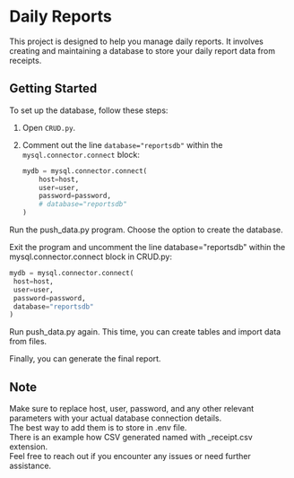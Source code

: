 # Daily Reports

This project is designed to help you manage daily reports. It involves creating and maintaining a database to store your daily report data from receipts.

## Getting Started

To set up the database, follow these steps:

1. Open `CRUD.py`.
2. Comment out the line `database="reportsdb"` within the `mysql.connector.connect` block:
   
   ```python
   mydb = mysql.connector.connect(
       host=host,
       user=user,
       password=password,
       # database="reportsdb"
   )
   ```
Run the push_data.py program. Choose the option to create the database.

Exit the program and uncomment the line database="reportsdb" within the mysql.connector.connect block in CRUD.py:

   
   ```python
   mydb = mysql.connector.connect(
    host=host,
    user=user,
    password=password,
    database="reportsdb"
   )
```

Run push_data.py again. This time, you can create tables and import data from files.

Finally, you can generate the final report.

## Note<br>
Make sure to replace host, user, password, and any other relevant parameters with your actual database connection details.<br>
The best way to add them is to store in .env file.<br>
There is an example how CSV generated named with _receipt.csv extension.<br>
Feel free to reach out if you encounter any issues or need further assistance.


